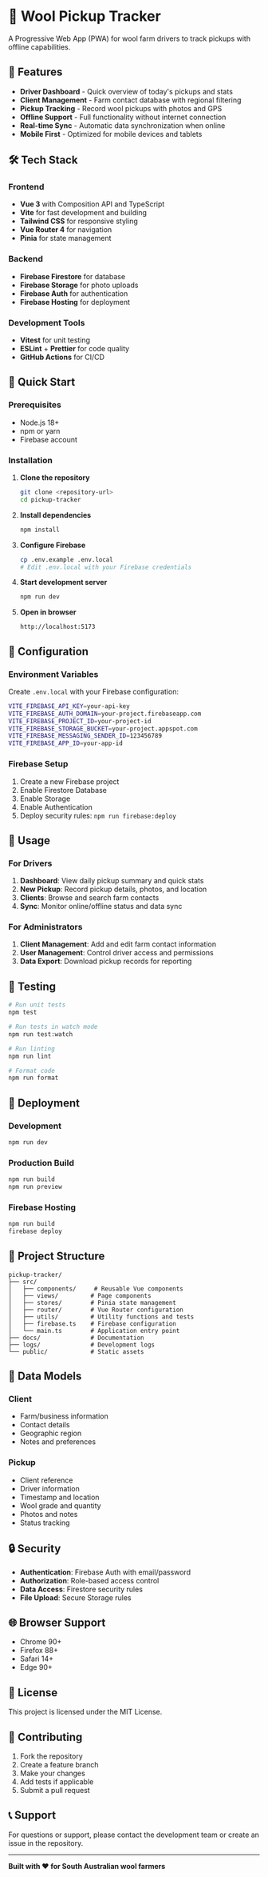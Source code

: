 # 🐑 Wool Pickup Tracker

A Progressive Web App (PWA) for wool farm drivers to track pickups with offline capabilities.

## 🚀 Features

- **Driver Dashboard** - Quick overview of today's pickups and stats
- **Client Management** - Farm contact database with regional filtering
- **Pickup Tracking** - Record wool pickups with photos and GPS
- **Offline Support** - Full functionality without internet connection
- **Real-time Sync** - Automatic data synchronization when online
- **Mobile First** - Optimized for mobile devices and tablets

## 🛠️ Tech Stack

### Frontend
- **Vue 3** with Composition API and TypeScript
- **Vite** for fast development and building
- **Tailwind CSS** for responsive styling
- **Vue Router 4** for navigation
- **Pinia** for state management

### Backend
- **Firebase Firestore** for database
- **Firebase Storage** for photo uploads
- **Firebase Auth** for authentication
- **Firebase Hosting** for deployment

### Development Tools
- **Vitest** for unit testing
- **ESLint** + **Prettier** for code quality
- **GitHub Actions** for CI/CD

## 🚀 Quick Start

### Prerequisites
- Node.js 18+ 
- npm or yarn
- Firebase account

### Installation

1. **Clone the repository**
   ```bash
   git clone <repository-url>
   cd pickup-tracker
   ```

2. **Install dependencies**
   ```bash
   npm install
   ```

3. **Configure Firebase**
   ```bash
   cp .env.example .env.local
   # Edit .env.local with your Firebase credentials
   ```

4. **Start development server**
   ```bash
   npm run dev
   ```

5. **Open in browser**
   ```
   http://localhost:5173
   ```

## 🔧 Configuration

### Environment Variables
Create `.env.local` with your Firebase configuration:

```bash
VITE_FIREBASE_API_KEY=your-api-key
VITE_FIREBASE_AUTH_DOMAIN=your-project.firebaseapp.com
VITE_FIREBASE_PROJECT_ID=your-project-id
VITE_FIREBASE_STORAGE_BUCKET=your-project.appspot.com
VITE_FIREBASE_MESSAGING_SENDER_ID=123456789
VITE_FIREBASE_APP_ID=your-app-id
```

### Firebase Setup
1. Create a new Firebase project
2. Enable Firestore Database
3. Enable Storage
4. Enable Authentication
5. Deploy security rules: `npm run firebase:deploy`

## 📱 Usage

### For Drivers
1. **Dashboard**: View daily pickup summary and quick stats
2. **New Pickup**: Record pickup details, photos, and location
3. **Clients**: Browse and search farm contacts
4. **Sync**: Monitor online/offline status and data sync

### For Administrators
1. **Client Management**: Add and edit farm contact information
2. **User Management**: Control driver access and permissions
3. **Data Export**: Download pickup records for reporting

## 🧪 Testing

```bash
# Run unit tests
npm test

# Run tests in watch mode
npm run test:watch

# Run linting
npm run lint

# Format code
npm run format
```

## 🚀 Deployment

### Development
```bash
npm run dev
```

### Production Build
```bash
npm run build
npm run preview
```

### Firebase Hosting
```bash
npm run build
firebase deploy
```

## 📁 Project Structure

```
pickup-tracker/
├── src/
│   ├── components/     # Reusable Vue components
│   ├── views/         # Page components
│   ├── stores/        # Pinia state management
│   ├── router/        # Vue Router configuration
│   ├── utils/         # Utility functions and tests
│   ├── firebase.ts    # Firebase configuration
│   └── main.ts        # Application entry point
├── docs/              # Documentation
├── logs/              # Development logs
└── public/            # Static assets
```

## 🔄 Data Models

### Client
- Farm/business information
- Contact details
- Geographic region
- Notes and preferences

### Pickup
- Client reference
- Driver information
- Timestamp and location
- Wool grade and quantity
- Photos and notes
- Status tracking

## 🔒 Security

- **Authentication**: Firebase Auth with email/password
- **Authorization**: Role-based access control
- **Data Access**: Firestore security rules
- **File Upload**: Secure Storage rules

## 🌐 Browser Support

- Chrome 90+
- Firefox 88+
- Safari 14+
- Edge 90+

## 📄 License

This project is licensed under the MIT License.

## 🤝 Contributing

1. Fork the repository
2. Create a feature branch
3. Make your changes
4. Add tests if applicable
5. Submit a pull request

## 📞 Support

For questions or support, please contact the development team or create an issue in the repository.

---

**Built with ❤️ for South Australian wool farmers**